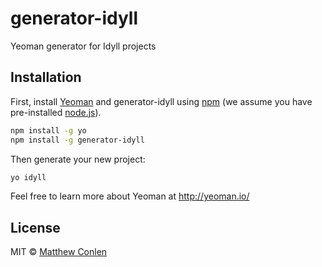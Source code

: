 # generator-idyll

Yeoman generator for Idyll projects

## Installation

First, install [Yeoman](http://yeoman.io) and generator-idyll using [npm](https://www.npmjs.com/) (we assume you have pre-installed [node.js](https://nodejs.org/)).

```bash
npm install -g yo
npm install -g generator-idyll
```

Then generate your new project:

```bash
yo idyll
```

Feel free to learn more about Yeoman at http://yeoman.io/

## License

MIT © [Matthew Conlen](mathisonian.com)
